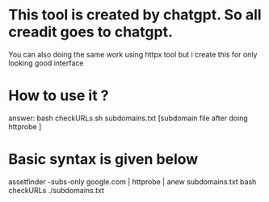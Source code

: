 
# This tool is created by chatgpt. So all creadit goes to chatgpt.
You can also doing the same work using httpx tool but i create this for only looking good interface
# How to use it ?
  answer: bash checkURLs.sh subdomains.txt [subdomain file after doing httprobe ]
# Basic syntax is given below
assetfinder -subs-only google.com | httprobe | anew subdomains.txt
bash checkURLs ./subdomains.txt
